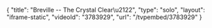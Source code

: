 {
    "title": "Breville -- The Crystal Clear\u2122",
    "type": "solo",
    "layout": "iframe-static",
    "videoId": "3783929",
    "url": "\/tvpembed\/3783929"
}